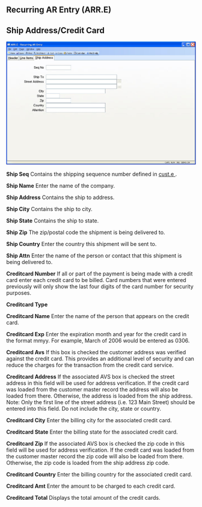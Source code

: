 ##  Recurring AR Entry (ARR.E)

<PageHeader />

##  Ship Address/Credit Card

![](./ARR-E-3.jpg)

**Ship Seq** Contains the shipping sequence number defined in [ cust.e ](../../../../../../../../../../../rover/AP-OVERVIEW/AP-ENTRY/ACCT-CONTROL/ACCT-CONTROL-1/ar-e/AR-E-1/CASH-E/recon-e/RECON-E-2/CASH-E4/CASH-E4-1/cust-e) .   
  
**Ship Name** Enter the name of the company.  
  
**Ship Address** Contains the ship to address.  
  
**Ship City** Contains the ship to city.  
  
**Ship State** Contains the ship to state.  
  
**Ship Zip** The zip/postal code the shipment is being delivered to.  
  
**Ship Country** Enter the country this shipment will be sent to.  
  
**Ship Attn** Enter the name of the person or contact that this shipment is
being delivered to.  
  
**Creditcard Number** If all or part of the payment is being made with a
credit card enter each credit card to be billed. Card numbers that were
entered previously will only show the last four digits of the card number for
security purposes.  
  
**Creditcard Type**  
  
**Creditcard Name** Enter the name of the person that appears on the credit
card.  
  
**Creditcard Exp** Enter the expiration month and year for the credit card in
the format mmyy. For example, March of 2006 would be entered as 0306.  
  
**Creditcard Avs** If this box is checked the customer address was verified
against the credit card. This provides an additional level of security and can
reduce the charges for the transaction from the credit card service.  
  
**Creditcard Address** If the associated AVS box is checked the street address
in this field will be used for address verification. If the credit card was
loaded from the customer master record the address will also be loaded from
there. Otherwise, the address is loaded from the ship address. Note: Only the
first line of the street address (i.e. 123 Main Street) should be entered into
this field. Do not include the city, state or country.  
  
**Creditcard City** Enter the billing city for the associated credit card.  
  
**Creditcard State** Enter the billing state for the associated credit card.  
  
**Creditcard Zip** If the associated AVS box is checked the zip code in this
field will be used for address verification. If the credit card was loaded
from the customer master record the zip code will also be loaded from there.
Otherwise, the zip code is loaded from the ship address zip code.  
  
**Creditcard Country** Enter the billing country for the associated credit
card.  
  
**Creditcard Amt** Enter the amount to be charged to each credit card.  
  
**Creditcard Total** Displays the total amount of the credit cards.  
  
  
<badge text= "Version 8.10.57" vertical="middle" />

<PageFooter />